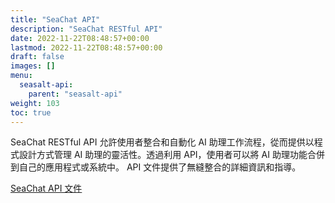 ```yaml
---
title: "SeaChat API"
description: "SeaChat RESTful API"
date: 2022-11-22T08:48:57+00:00
lastmod: 2022-11-22T08:48:57+00:00
draft: false
images: []
menu:
  seasalt-api:
    parent: "seasalt-api"
weight: 103
toc: true
---
```


SeaChat RESTful API 允許使用者整合和自動化 AI 助理工作流程，從而提供以程式設計方式管理 AI 助理的靈活性。透過利用 API，使用者可以將 AI 助理功能合併到自己的應用程式或系統中。 API 文件提供了無縫整合的詳細資訊和指導。

<div class="row justify-content-center">
    <div class="col-lg-9 col-xl-8 text-center">
        <p class="lead"></p>
        <a class="btn btn-primary btn-lg px-4 mb-2" href="https://chat.seasalt.ai/redoc" role="button" target="_blank" rel="noopener noreferrer">SeaChat API 文件</a>
    </div>
</div>
